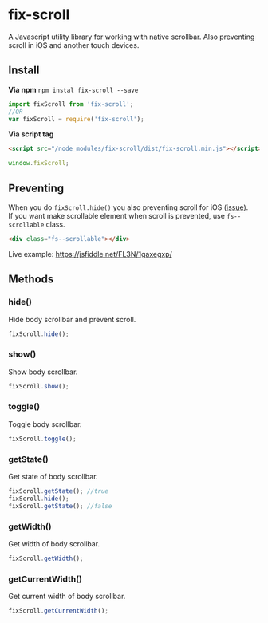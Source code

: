 # fix-scroll
A Javascript utility library for working with native scrollbar. Also preventing scroll in iOS and another touch devices.

## Install
**Via npm** `npm instal fix-scroll --save`

``` js
import fixScroll from 'fix-scroll';
//OR
var fixScroll = require('fix-scroll');
```

**Via script tag**
``` html
<script src="/node_modules/fix-scroll/dist/fix-scroll.min.js"></script>
```
``` js
window.fixScroll;
```

## Preventing
When you do `fixScroll.hide()` you also preventing scroll for iOS ([issue](https://stackoverflow.com/questions/28790889/css-how-to-prevent-scrolling-on-ios-safari)).
<br>
If you want make scrollable element when scroll is prevented, use `fs--scrollable` class.
```html
<div class="fs--scrollable"></div>
```
Live example: https://jsfiddle.net/FL3N/1gaxegxp/

## Methods
### hide()
Hide body scrollbar and prevent scroll.
``` js
fixScroll.hide();
```

### show()
Show body scrollbar.
``` js
fixScroll.show();
```

### toggle()
Toggle body scrollbar.
``` js
fixScroll.toggle();
```

### getState()
Get state of body scrollbar.
``` js
fixScroll.getState(); //true
fixScroll.hide();
fixScroll.getState(); //false
```

### getWidth()
Get width of body scrollbar.
``` js
fixScroll.getWidth();
```

### getCurrentWidth()
Get current width of body scrollbar.
``` js
fixScroll.getCurrentWidth();
```
